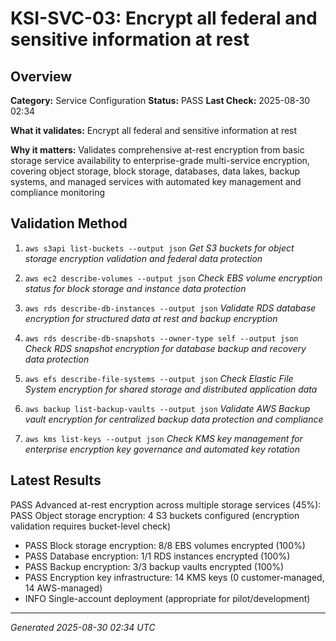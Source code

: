 # KSI-SVC-03: Encrypt all federal and sensitive information at rest

## Overview

**Category:** Service Configuration
**Status:** PASS
**Last Check:** 2025-08-30 02:34

**What it validates:** Encrypt all federal and sensitive information at rest

**Why it matters:** Validates comprehensive at-rest encryption from basic storage service availability to enterprise-grade multi-service encryption, covering object storage, block storage, databases, data lakes, backup systems, and managed services with automated key management and compliance monitoring

## Validation Method

1. `aws s3api list-buckets --output json`
   *Get S3 buckets for object storage encryption validation and federal data protection*

2. `aws ec2 describe-volumes --output json`
   *Check EBS volume encryption status for block storage and instance data protection*

3. `aws rds describe-db-instances --output json`
   *Validate RDS database encryption for structured data at rest and backup encryption*

4. `aws rds describe-db-snapshots --owner-type self --output json`
   *Check RDS snapshot encryption for database backup and recovery data protection*

5. `aws efs describe-file-systems --output json`
   *Check Elastic File System encryption for shared storage and distributed application data*

6. `aws backup list-backup-vaults --output json`
   *Validate AWS Backup vault encryption for centralized backup data protection and compliance*

7. `aws kms list-keys --output json`
   *Check KMS key management for enterprise encryption key governance and automated key rotation*

## Latest Results

PASS Advanced at-rest encryption across multiple storage services (45%): PASS Object storage encryption: 4 S3 buckets configured (encryption validation requires bucket-level check)
- PASS Block storage encryption: 8/8 EBS volumes encrypted (100%)
- PASS Database encryption: 1/1 RDS instances encrypted (100%)
- PASS Backup encryption: 3/3 backup vaults encrypted (100%)
- PASS Encryption key infrastructure: 14 KMS keys (0 customer-managed, 14 AWS-managed)
- INFO Single-account deployment (appropriate for pilot/development)

---
*Generated 2025-08-30 02:34 UTC*